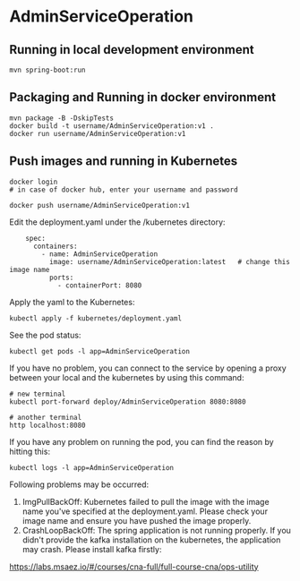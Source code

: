 # AdminServiceOperation

## Running in local development environment

```
mvn spring-boot:run
```

## Packaging and Running in docker environment

```
mvn package -B -DskipTests
docker build -t username/AdminServiceOperation:v1 .
docker run username/AdminServiceOperation:v1
```

## Push images and running in Kubernetes

```
docker login 
# in case of docker hub, enter your username and password

docker push username/AdminServiceOperation:v1
```

Edit the deployment.yaml under the /kubernetes directory:
```
    spec:
      containers:
        - name: AdminServiceOperation
          image: username/AdminServiceOperation:latest   # change this image name
          ports:
            - containerPort: 8080

```

Apply the yaml to the Kubernetes:
```
kubectl apply -f kubernetes/deployment.yaml
```

See the pod status:
```
kubectl get pods -l app=AdminServiceOperation
```

If you have no problem, you can connect to the service by opening a proxy between your local and the kubernetes by using this command:
```
# new terminal
kubectl port-forward deploy/AdminServiceOperation 8080:8080

# another terminal
http localhost:8080
```

If you have any problem on running the pod, you can find the reason by hitting this:
```
kubectl logs -l app=AdminServiceOperation
```

Following problems may be occurred:

1. ImgPullBackOff:  Kubernetes failed to pull the image with the image name you've specified at the deployment.yaml. Please check your image name and ensure you have pushed the image properly.
1. CrashLoopBackOff: The spring application is not running properly. If you didn't provide the kafka installation on the kubernetes, the application may crash. Please install kafka firstly:

https://labs.msaez.io/#/courses/cna-full/full-course-cna/ops-utility

